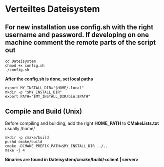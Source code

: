 # Verteiltes Dateisystem

## For new installation use config.sh with the right username and password. If developing on one machine comment the remote parts of the script out
    cd Dateisystem
    chmod +x config.sh
    ./config.sh

**After the config.sh is done, set local paths**

    export MY_INSTALL_DIR="$HOME/.local"
    mkdir -p "$MY_INSTALL_DIR"
    export PATH="$MY_INSTALL_DIR/bin:$PATH"
## Compile and Build (Unix) 
Before compiling and building, add the right **HOME_PATH** to **CMakeLists.txt** usually /home/<user>

    mkdir -p cmake/build
    pushd cmake/build
    cmake -DCMAKE_PREFIX_PATH=$MY_INSTALL_DIR ../..
    make -j 4

**Binaries are found in Dateisystem/cmake/build/<client | server>**
